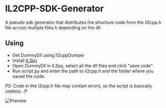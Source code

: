 # IL2CPP-SDK-Generator
A pseudo sdk generator that distributes the structure code from the il2cpp.h file across multiple files.h depending on the dll
## Using
- Get DummyDll using Il2cppDumper
- Install [ILSpy](https://github.com/icsharpcode/ILSpy)
- Open DummyDll in ILSpy, select all the dll files and click "save code".
- Run script.py and enter the path to il2cpp.h and the folder where you saved the code.

PS: Code in the l2cpp.h file may contain errors, so the script is basically useless. :P

![Preview](https://github.com/user-attachments/assets/4fb19cba-311e-4507-b7bd-4f2119f8f046)
